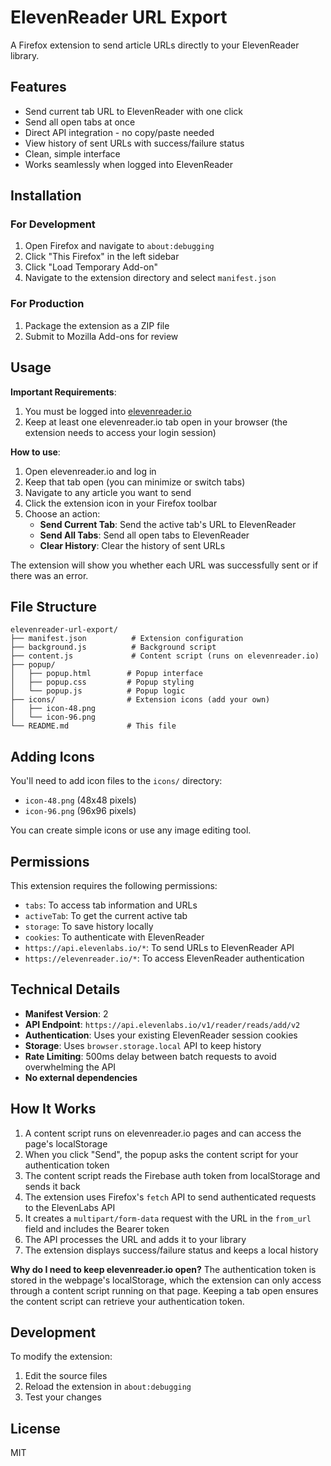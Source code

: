 # ElevenReader URL Export

A Firefox extension to send article URLs directly to your ElevenReader library.

## Features

- Send current tab URL to ElevenReader with one click
- Send all open tabs at once
- Direct API integration - no copy/paste needed
- View history of sent URLs with success/failure status
- Clean, simple interface
- Works seamlessly when logged into ElevenReader

## Installation

### For Development

1. Open Firefox and navigate to `about:debugging`
2. Click "This Firefox" in the left sidebar
3. Click "Load Temporary Add-on"
4. Navigate to the extension directory and select `manifest.json`

### For Production

1. Package the extension as a ZIP file
2. Submit to Mozilla Add-ons for review

## Usage

**Important Requirements**:
1. You must be logged into [elevenreader.io](https://elevenreader.io)
2. Keep at least one elevenreader.io tab open in your browser (the extension needs to access your login session)

**How to use**:
1. Open elevenreader.io and log in
2. Keep that tab open (you can minimize or switch tabs)
3. Navigate to any article you want to send
4. Click the extension icon in your Firefox toolbar
5. Choose an action:
   - **Send Current Tab**: Send the active tab's URL to ElevenReader
   - **Send All Tabs**: Send all open tabs to ElevenReader
   - **Clear History**: Clear the history of sent URLs

The extension will show you whether each URL was successfully sent or if there was an error.

## File Structure

```
elevenreader-url-export/
├── manifest.json          # Extension configuration
├── background.js          # Background script
├── content.js             # Content script (runs on elevenreader.io)
├── popup/
│   ├── popup.html        # Popup interface
│   ├── popup.css         # Popup styling
│   └── popup.js          # Popup logic
├── icons/                # Extension icons (add your own)
│   ├── icon-48.png
│   └── icon-96.png
└── README.md             # This file
```

## Adding Icons

You'll need to add icon files to the `icons/` directory:
- `icon-48.png` (48x48 pixels)
- `icon-96.png` (96x96 pixels)

You can create simple icons or use any image editing tool.

## Permissions

This extension requires the following permissions:
- `tabs`: To access tab information and URLs
- `activeTab`: To get the current active tab
- `storage`: To save history locally
- `cookies`: To authenticate with ElevenReader
- `https://api.elevenlabs.io/*`: To send URLs to ElevenReader API
- `https://elevenreader.io/*`: To access ElevenReader authentication

## Technical Details

- **Manifest Version**: 2
- **API Endpoint**: `https://api.elevenlabs.io/v1/reader/reads/add/v2`
- **Authentication**: Uses your existing ElevenReader session cookies
- **Storage**: Uses `browser.storage.local` API to keep history
- **Rate Limiting**: 500ms delay between batch requests to avoid overwhelming the API
- **No external dependencies**

## How It Works

1. A content script runs on elevenreader.io pages and can access the page's localStorage
2. When you click "Send", the popup asks the content script for your authentication token
3. The content script reads the Firebase auth token from localStorage and sends it back
4. The extension uses Firefox's `fetch` API to send authenticated requests to the ElevenLabs API
5. It creates a `multipart/form-data` request with the URL in the `from_url` field and includes the Bearer token
6. The API processes the URL and adds it to your library
7. The extension displays success/failure status and keeps a local history

**Why do I need to keep elevenreader.io open?**
The authentication token is stored in the webpage's localStorage, which the extension can only access through a content script running on that page. Keeping a tab open ensures the content script can retrieve your authentication token.

## Development

To modify the extension:
1. Edit the source files
2. Reload the extension in `about:debugging`
3. Test your changes

## License

MIT
